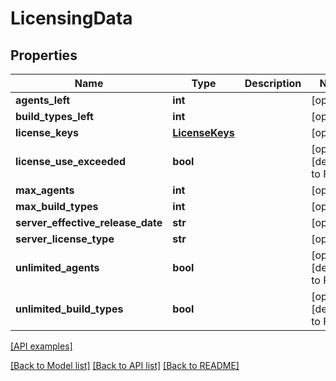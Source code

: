 # LicensingData

## Properties
Name | Type | Description | Notes
------------ | ------------- | ------------- | -------------
**agents_left** | **int** |  | [optional] 
**build_types_left** | **int** |  | [optional] 
**license_keys** | [**LicenseKeys**](LicenseKeys.md) |  | [optional] 
**license_use_exceeded** | **bool** |  | [optional] [default to False]
**max_agents** | **int** |  | [optional] 
**max_build_types** | **int** |  | [optional] 
**server_effective_release_date** | **str** |  | [optional] 
**server_license_type** | **str** |  | [optional] 
**unlimited_agents** | **bool** |  | [optional] [default to False]
**unlimited_build_types** | **bool** |  | [optional] [default to False]

[[API examples]](http://devopshq.github.io/teamcity/teamcity_models/LicensingData.html)

[[Back to Model list]](../README.md#documentation-for-models) [[Back to API list]](../README.md#documentation-for-api-endpoints) [[Back to README]](../README.md)


